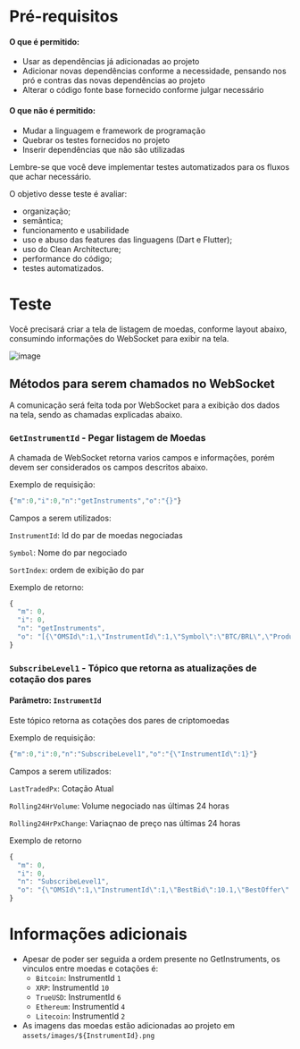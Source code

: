 # Pré-requisitos

#### O que é permitido:
- Usar as dependências já adicionadas ao projeto
- Adicionar novas dependências conforme a necessidade, pensando nos pró e contras das novas dependências ao projeto
- Alterar o código fonte base fornecido conforme julgar necessário

#### O que não é permitido:
- Mudar a linguagem e framework de programação
- Quebrar os testes fornecidos no projeto
- Inserir dependências que não são utilizadas

Lembre-se que você deve implementar testes automatizados para os fluxos que achar necessário.

O objetivo desse teste é avaliar:
- organização;
- semântica;
- funcionamento e usabilidade
- uso e abuso das features das linguagens (Dart e Flutter);
- uso do Clean Architecture;
- performance do código;
- testes automatizados.

# Teste

Você precisará criar a tela de listagem de moedas, conforme layout abaixo, consumindo informações do WebSocket para exibir na tela.

![image](https://user-images.githubusercontent.com/3410356/109640440-3e125400-7b2f-11eb-9def-0708948b0b23.png)

## Métodos para serem chamados no WebSocket

A comunicação será feita toda por WebSocket para a exibição dos dados na tela, sendo as chamadas explicadas abaixo.

### ```GetInstrumentId``` - Pegar listagem de Moedas

A chamada de WebSocket retorna varios campos e informações, porém devem ser considerados os campos descritos abaixo.

Exemplo de requisição:

```JavaScript
{"m":0,"i":0,"n":"getInstruments","o":"{}"}
```

Campos a serem utilizados:

```InstrumentId```: Id do par de moedas negociadas 

```Symbol```: Nome do par negociado

```SortIndex```: ordem de exibição do par

Exemplo de retorno:
```Javascript
{
  "m": 0,
  "i": 0,
  "n": "getInstruments",
  "o": "[{\"OMSId\":1,\"InstrumentId\":1,\"Symbol\":\"BTC/BRL\",\"Product1\":1,\"Product1Symbol\":\"BTC\",\"Product2\":2,\"Product2Symbol\":\"BRL\",\"InstrumentType\":\"Standard\",\"VenueInstrumentId\":1,\"VenueId\":1,\"SortIndex\":0,\"SessionStatus\":\"Running\",\"PreviousSessionStatus\":\"Paused\",\"SessionStatusDateTime\":\"2020-07-11T01:27:02.851Z\",\"SelfTradePrevention\":true,\"QuantityIncrement\":1e-8,\"PriceIncrement\":0.001,\"MinimumQuantity\":1e-8,\"MinimumPrice\":0.001,\"VenueSymbol\":\"BTC/BRL\",\"IsDisable\":false,\"MasterDataId\":0,\"PriceCollarThreshold\":0,\"PriceCollarPercent\":0,\"PriceCollarEnabled\":false,\"PriceFloorLimit\":0,\"PriceFloorLimitEnabled\":false,\"PriceCeilingLimit\":0,\"PriceCeilingLimitEnabled\":false,\"CreateWithMarketRunning\":true,\"AllowOnlyMarketMakerCounterParty\":false},{\"OMSId\":1,\"InstrumentId\":2,\"Symbol\":\"LTC/BRL\",\"Product1\":3,\"Product1Symbol\":\"LTC\",\"Product2\":2,\"Product2Symbol\":\"BRL\",\"InstrumentType\":\"Standard\",\"VenueInstrumentId\":3,\"VenueId\":1,\"SortIndex\":0,\"SessionStatus\":\"Running\",\"PreviousSessionStatus\":\"Paused\",\"SessionStatusDateTime\":\"2020-07-11T01:27:50.427Z\",\"SelfTradePrevention\":true,\"QuantityIncrement\":1e-8,\"PriceIncrement\":0.001,\"MinimumQuantity\":1e-8,\"MinimumPrice\":0.001,\"VenueSymbol\":\"LTC/BRL\",\"IsDisable\":false,\"MasterDataId\":0,\"PriceCollarThreshold\":0,\"PriceCollarPercent\":0,\"PriceCollarEnabled\":false,\"PriceFloorLimit\":0,\"PriceFloorLimitEnabled\":false,\"PriceCeilingLimit\":0,\"PriceCeilingLimitEnabled\":false,\"CreateWithMarketRunning\":true,\"AllowOnlyMarketMakerCounterParty\":false}]"
}
```

### ```SubscribeLevel1``` - Tópico que retorna as atualizações de cotação dos pares
#### Parâmetro: ```InstrumentId```

Este tópico retorna as cotações dos pares de criptomoedas

Exemplo de requisição:

```JavaScript
{"m":0,"i":0,"n":"SubscribeLevel1","o":"{\"InstrumentId\":1}"}
```

Campos a serem utilizados:

```LastTradedPx```: Cotação Atual 

```Rolling24HrVolume```: Volume negociado nas últimas 24 horas

```Rolling24HrPxChange```: Variaçnao de preço nas últimas 24 horas

Exemplo de retorno
```Javascript
{
  "m": 0,
  "i": 0,
  "n": "SubscribeLevel1",
  "o": "{\"OMSId\":1,\"InstrumentId\":1,\"BestBid\":10.1,\"BestOffer\":20,\"LastTradedPx\":20,\"LastTradedQty\":0.1,\"LastTradeTime\":1614613162,\"SessionOpen\":130,\"SessionHigh\":130,\"SessionLow\":10.1,\"SessionClose\":10.1,\"Volume\":0.1,\"CurrentDayVolume\":0.0005,\"CurrentDayNumTrades\":1,\"CurrentDayPxChange\":-119.9,\"Rolling24HrVolume\":0.0005,\"Rolling24NumTrades\":1,\"Rolling24HrPxChange\":-92.2308,\"TimeStamp\":1614623773}"
}
```

# Informações adicionais

- Apesar de poder ser seguida a ordem presente no GetInstruments, os vinculos entre moedas e cotações é:
    - ```Bitcoin```: InstrumentId ```1```
    - ```XRP```: InstrumentId ```10```
    - ```TrueUSD```: InstrumentId ```6```
    - ```Ethereum```: InstrumentId ```4```
    - ```Litecoin```: InstrumentId ```2```
- As imagens das moedas estão adicionadas ao projeto em ```assets/images/${InstrumentId}.png```




